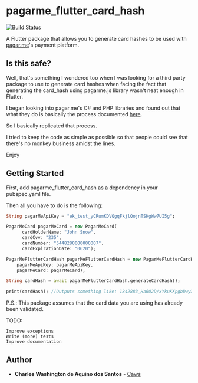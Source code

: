# pagarme_flutter_card_hash

[![Build Status](https://travis-ci.org/caws/pagarme_flutter_card_hash.svg?branch=master)](https://travis-ci.org/caws/pagarme_flutter_card_hash)

A Flutter package that allows you to generate card hashes to be used with [pagar.me](https://pagar.me/)'s payment platform.

## Is this safe?

Well, that's something I wondered too when I was looking for a third party package to use to generate
card hashes when facing the fact that generating the card_hash using pagarme.js library wasn't neat enough
in Flutter.

I began looking into pagar.me's C# and PHP libraries and found out that what they do is basically the
process documented [here](https://docs.pagar.me/reference#gerando-card_hash-manualmente).

So I basically replicated that process. 

I tried to keep the code as simple as possible so that people could see that there's no monkey business 
amidst the lines.

Enjoy

## Getting Started

First, add pagarme_flutter_card_hash as a dependency in your pubspec.yaml file.

Then all you have to do is the following:

```dart
String pagarMeApiKey = "ek_test_yCRumKDVQgqFkjlQojnTSHgWw7UI5g";

PagarMeCard pagarMeCard = new PagarMeCard(
      cardHolderName: "John Snow",
      cardCvv: "235",
      cardNumber: "5448280000000007",
      cardExpirationDate: "0620");

PagarMeFlutterCardHash pagarMeFlutterCardHash = new PagarMeFlutterCardHash(
    pagarMeApiKey: pagarMeApiKey, 
    pagarMeCard: pagarMeCard);

String cardHash = await pagarMeFlutterCardHash.generateCardHash();

print(cardHash); //Outputs something like: 1842883_Ha6Q2D/xYkuKXpgbDwy3HnrJpO2oX3c...
```
P.S.: This package assumes that the card data you are using has already been validated.

TODO:

    Improve exceptions
    Write (more) tests
    Improve documentation

## Author

* **Charles Washington de Aquino dos Santos** - [Caws](https://github.com/caws)